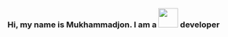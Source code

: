 ### Hi, my name is Mukhammadjon. I am a <img src="https://media0.giphy.com/media/LMt9638dO8dftAjtco/giphy.gif?cid=ecf05e47537kww9cnkmqt5f8mwq6q21kknevxs3qjm7ied7m&rid=giphy.gif&ct=s" width="40px"> developer




